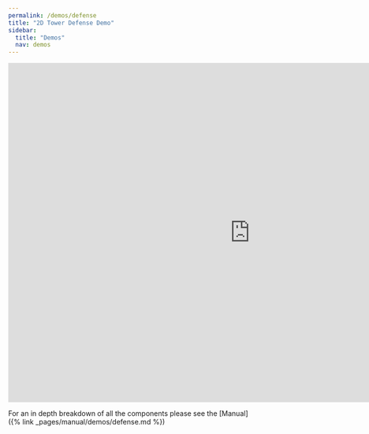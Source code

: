```yaml
---
permalink: /demos/defense
title: "2D Tower Defense Demo"
sidebar:
  title: "Demos"
  nav: demos
---
```


<iframe frameborder="0" src="https://itch.io/embed-upload/3246395?color=333333" allowfullscreen="0" width="980" height="688"></iframe>  
  
  
For an in depth breakdown of all the components please see the [Manual]({% link _pages/manual/demos/defense.md %})